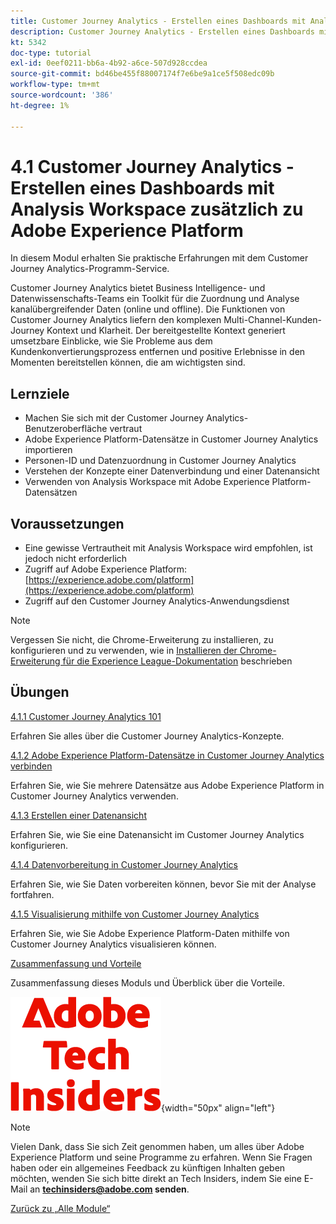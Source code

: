 ```yaml
---
title: Customer Journey Analytics - Erstellen eines Dashboards mit Analysis Workspace zusätzlich zu Adobe Experience Platform
description: Customer Journey Analytics - Erstellen eines Dashboards mit Analysis Workspace zusätzlich zu Adobe Experience Platform
kt: 5342
doc-type: tutorial
exl-id: 0eef0211-bb6a-4b92-a6ce-507d928ccdea
source-git-commit: bd46be455f88007174f7e6be9a1ce5f508edc09b
workflow-type: tm+mt
source-wordcount: '386'
ht-degree: 1%

---
```


# 4.1 Customer Journey Analytics - Erstellen eines Dashboards mit Analysis Workspace zusätzlich zu Adobe Experience Platform

In diesem Modul erhalten Sie praktische Erfahrungen mit dem Customer Journey Analytics-Programm-Service.

Customer Journey Analytics bietet Business Intelligence- und Datenwissenschafts-Teams ein Toolkit für die Zuordnung und Analyse kanalübergreifender Daten (online und offline). Die Funktionen von Customer Journey Analytics liefern den komplexen Multi-Channel-Kunden-Journey Kontext und Klarheit. Der bereitgestellte Kontext generiert umsetzbare Einblicke, wie Sie Probleme aus dem Kundenkonvertierungsprozess entfernen und positive Erlebnisse in den Momenten bereitstellen können, die am wichtigsten sind.

## Lernziele

- Machen Sie sich mit der Customer Journey Analytics-Benutzeroberfläche vertraut
- Adobe Experience Platform-Datensätze in Customer Journey Analytics importieren
- Personen-ID und Datenzuordnung in Customer Journey Analytics
- Verstehen der Konzepte einer Datenverbindung und einer Datenansicht
- Verwenden von Analysis Workspace mit Adobe Experience Platform-Datensätzen

## Voraussetzungen

- Eine gewisse Vertrautheit mit Analysis Workspace wird empfohlen, ist jedoch nicht erforderlich
- Zugriff auf Adobe Experience Platform: [https://experience.adobe.com/platform](https://experience.adobe.com/platform)
- Zugriff auf den Customer Journey Analytics-Anwendungsdienst

>[!NOTE]
>
>Vergessen Sie nicht, die Chrome-Erweiterung zu installieren, zu konfigurieren und zu verwenden, wie in [Installieren der Chrome-Erweiterung für die Experience League-Dokumentation](../../gettingstarted/gettingstarted/ex1.md) beschrieben

## Übungen

[4.1.1 Customer Journey Analytics 101](./ex1.md)

Erfahren Sie alles über die Customer Journey Analytics-Konzepte.

[4.1.2 Adobe Experience Platform-Datensätze in Customer Journey Analytics verbinden](./ex2.md)

Erfahren Sie, wie Sie mehrere Datensätze aus Adobe Experience Platform in Customer Journey Analytics verwenden.

[4.1.3 Erstellen einer Datenansicht](./ex3.md)

Erfahren Sie, wie Sie eine Datenansicht im Customer Journey Analytics konfigurieren.

[4.1.4 Datenvorbereitung in Customer Journey Analytics](./ex4.md)

Erfahren Sie, wie Sie Daten vorbereiten können, bevor Sie mit der Analyse fortfahren.

[4.1.5 Visualisierung mithilfe von Customer Journey Analytics](./ex5.md)

Erfahren Sie, wie Sie Adobe Experience Platform-Daten mithilfe von Customer Journey Analytics visualisieren können.

[Zusammenfassung und Vorteile](./summary.md)

Zusammenfassung dieses Moduls und Überblick über die Vorteile.

![Tech Insiders](./../../../assets/images/techinsiders.png){width="50px" align="left"}

>[!NOTE]
>
>Vielen Dank, dass Sie sich Zeit genommen haben, um alles über Adobe Experience Platform und seine Programme zu erfahren. Wenn Sie Fragen haben oder ein allgemeines Feedback zu künftigen Inhalten geben möchten, wenden Sie sich bitte direkt an Tech Insiders, indem Sie eine E-Mail an **techinsiders@adobe.com senden**.

[Zurück zu „Alle Module“](../../../overview.md)

